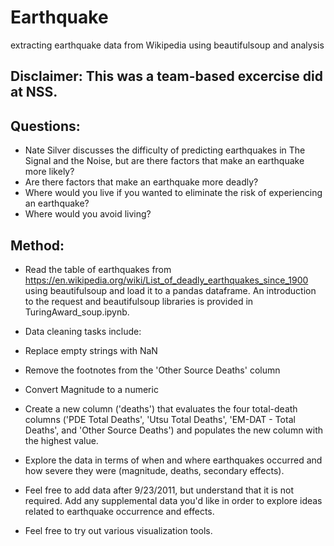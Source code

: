 # Earthquake
extracting earthquake data from Wikipedia using beautifulsoup and analysis

## Disclaimer: This was a team-based excercise did at NSS. 

## Questions:
- Nate Silver discusses the difficulty of predicting earthquakes in The Signal and the Noise, but are there factors that make an earthquake more likely?
- Are there factors that make an earthquake more deadly?
- Where would you live if you wanted to eliminate the risk of experiencing an earthquake?
- Where would you avoid living?

## Method:
- Read the table of earthquakes from https://en.wikipedia.org/wiki/List_of_deadly_earthquakes_since_1900 using beautifulsoup and load it to a pandas dataframe. An introduction to the request and beautifulsoup libraries is provided in TuringAward_soup.ipynb.

- Data cleaning tasks include:
- Replace empty strings with NaN
- Remove the footnotes from the 'Other Source Deaths' column
- Convert Magnitude to a numeric
- Create a new column ('deaths') that evaluates the four total-death columns ('PDE Total Deaths', 'Utsu Total Deaths', 'EM-DAT - Total Deaths', and 'Other Source Deaths') and populates the new column with the highest value.
- Explore the data in terms of when and where earthquakes occurred and how severe they were (magnitude, deaths, secondary effects).
- Feel free to add data after 9/23/2011, but understand that it is not required. Add any supplemental data you'd like in order to explore ideas related to earthquake occurrence and effects.
- Feel free to try out various visualization tools. 
